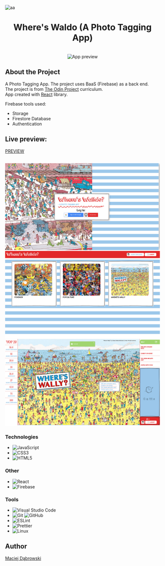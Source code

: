 <div id="top"></div>

![aa](https://img.shields.io/badge/Built%20with-React-61dafb?style=flat-square)

<div align="center">

  <h1>
    Where's Waldo (A Photo Tagging App)
  </h1><br/>

<img alt="App preview" src="https://github.com/MaciejDabrowskii/Photo-Tagging-App-Firebase/blob/main/src/assets/preview/Preview.gif?raw=true">

</div>

## About the Project

A Photo Tagging App. The project uses BaaS (Firebase) as a back end.<br/>
The project is from [The Odin Project](https://www.theodinproject.com/lessons/node-path-javascript-where-s-waldo-a-photo-tagging-app) curriculum.<br/>
App created with [React](https://reactjs.org/) library.<br/>

Firebase tools used:

- Storage
- Firestore Database
- Authentication

## Live preview:

[PREVIEW](https://maciejdabrowskii.github.io/Photo-Tagging-App-Firebase/)<br/><br/>

<img alt="App preview" src="https://github.com/MaciejDabrowskii/Photo-Tagging-App-Firebase/blob/main/src/assets/preview/app_preview_1.jpg?raw=true">
<br/>
<img alt="App preview" src="https://github.com/MaciejDabrowskii/Photo-Tagging-App-Firebase/blob/main/src/assets/preview/app_preview_3.jpg?raw=true">
<br/>
<img alt="App preview" src="https://github.com/MaciejDabrowskii/Photo-Tagging-App-Firebase/blob/main/src/assets/preview/app_preview_2.jpg?raw=true">
<br/>

### Technologies

- ![JavaScript](https://img.shields.io/badge/javascript-%23323330.svg?style=for-the-badge&logo=javascript&logoColor=%23F7DF1E)
- ![CSS3](https://img.shields.io/badge/css3-%231572B6.svg?style=for-the-badge&logo=css3&logoColor=white)
- ![HTML5](https://img.shields.io/badge/html5-%23E34F26.svg?style=for-the-badge&logo=html5&logoColor=white)

### Other

- ![React](https://img.shields.io/badge/react-%2320232a.svg?style=for-the-badge&logo=react&logoColor=%2361DAFB)
- ![Firebase](https://img.shields.io/badge/Firebase-039BE5?style=for-the-badge&logo=Firebase&logoColor=white)

### Tools

- ![Visual Studio Code](https://img.shields.io/badge/Visual%20Studio%20Code-0078d7.svg?style=for-the-badge&logo=visual-studio-code&logoColor=white)
- ![Git](https://img.shields.io/badge/git-%23F05033.svg?style=for-the-badge&logo=git&logoColor=white) ![GitHub](https://img.shields.io/badge/github-%23121011.svg?style=for-the-badge&logo=github&logoColor=white)
- ![ESLint](https://img.shields.io/badge/ESLint-4B3263?style=for-the-badge&logo=eslint&logoColor=white)
- ![Prettier](https://img.shields.io/badge/code_style-prettier-ff69b4.svg?style=flat-square)
- ![Linux](https://img.shields.io/badge/Linux-FCC624?style=for-the-badge&logo=linux&logoColor=black)

## Author

[Maciej Dąbrowski](https://github.com/MaciejDabrowskii)
